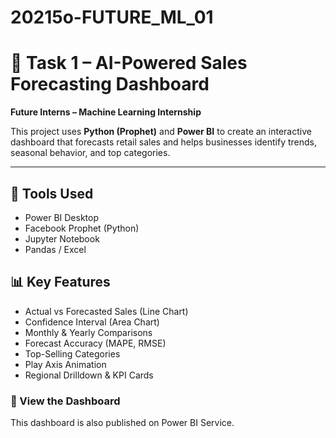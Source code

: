 # 20215o-FUTURE_ML_01
# 🧠 Task 1 – AI-Powered Sales Forecasting Dashboard

**Future Interns – Machine Learning Internship**

This project uses **Python (Prophet)** and **Power BI** to create an interactive dashboard that forecasts retail sales and helps businesses identify trends, seasonal behavior, and top categories.

---

## 🔧 Tools Used
- Power BI Desktop
- Facebook Prophet (Python)
- Jupyter Notebook
- Pandas / Excel

## 📊 Key Features
- Actual vs Forecasted Sales (Line Chart)
- Confidence Interval (Area Chart)
- Monthly & Yearly Comparisons
- Forecast Accuracy (MAPE, RMSE)
- Top-Selling Categories
- Play Axis Animation
- Regional Drilldown & KPI Cards


### 🔗 View the Dashboard
This dashboard is also published on Power BI Service.



